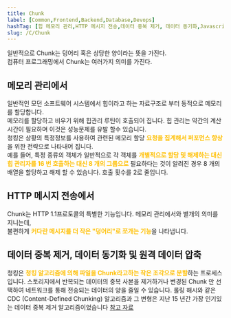 ```yaml
---
title: Chunk
label: [Common,Frontend,Backend,Database,Devops]
hashTag: [힙 메모리 관리,HTTP 메시지 전송,데이터 중복 제거, 데이터 동기화,Javascript Library인 Lodash의 함수]
slug: /C/Chunk
---
```

<p>일반적으로 Chunk는 덩어리 혹은 상당한 양이라는 뜻을 가진다.<br />
컴퓨터 프로그래밍에서 Chunk는 여러가지 의미를 가진다.</p>
<h2 id="">메모리 관리에서</h2>
<p>일반적인 모던 소프트웨어 시스템에서 힙이라고 하는 자료구조로 부터 동적으로 메모리를 할당합니다.<br />
메모리를 할당하고 비우기 위해 힙관리 루틴이 호출되어 집니다. 힙 관리는 약간의 계산시간이 필요하며 이것은 성능문제를 유발 할수 있습니다.<br />
청킹은 상황의 특정정보를 사용하여 관련된 메모리 할당 <span style="color:#FFBF00; font-weight:bold;">요청을 집계해서 퍼포먼스 향상</span>을 위한 전략으로 나타내어 집니다.<br />
예를 들어, 특정 종류의 객체가 일반적으로 각 객체를 <span style="color:#FFBF00; font-weight:bold;">개별적으로 할당 및 해제하는 대신 힙 관리자를 16 번 호출하는 대신 8 개의 그룹으로</span> 필요하다는 것이 알려진 경우 8 개의 배열을 할당하고 해제 할 수 있습니다. 호출 횟수를 2로 줄입니다.</p>
<h2 id="http">HTTP 메시지 전송에서</h2>
<p>Chunk는 HTTP 1.1프로토콜의 특별한 기능입니다. 메모리 관리에서와 별개의 의미를 지니는데,<br />
불편하게 <span style="color:#FFBF00; font-weight:bold;">커다란 메시지를 더 작은 "덩어리"로 쪼개는 기능</span>을 나타냅니다.</p>
<h2 id="-1">데이터 중복 제거, 데이터 동기화 및 원격 데이터 압축</h2>
<p>청킹은 <span style="color:#FFBF00; font-weight:bold;">청킹 알고리즘에 의해 파일을 Chunk라고하는 작은 조각으로 분할</span>하는 프로세스입니다. 스토리지에서 반복되는 데이터의 중복 사본을 제거하거나 변경된 Chunk 만 선택하여 네트워크를 통해 전송되는 데이터의 양을 줄일 수 있습니다. 롤링 해시와 같은 CDC (Content-Defined Chunking) 알고리즘과 그 변형은 지난 15 년간 가장 인기있는 데이터 중복 제거 알고리즘이었습니다 <a href="https://en.wikipedia.org/wiki/Chunking_(computing)">참고 자료</a></p>
